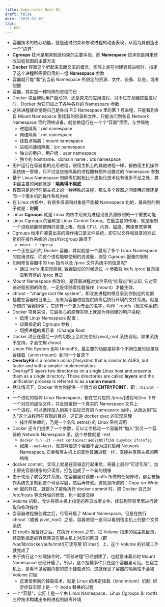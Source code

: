 ```yaml
---
title: Kubernetes Note 01
draft: false
date: "2019-02-10"
tags:
  - k8s
---
```


- 容器技术的核心功能，就是通过约束和修改进程的动态表现，从而为其创造出一个“边界”
- **Cgroups** 技术是用来制造约束的主要手段，而 **Namespace** 技术则是用来修改进程视图的主要方法
- **Docker** 容器这个听起来玄而又玄的概念，实际上是在创建容器进程时，指定了这个进程所需要启用的一组 **Namespace** 参数
- 容器就只能“看”到当前 Namespace 所限定的资源、文件、设备、状态，或者配置
- 容器，其实是一种特殊的进程而已
- Docker 项目帮助用户启动的，还是原来的应用进程，只不过在创建这些进程时，Docker 为它们加上了各种各样的 Namespace 参数
- 这些进程就会觉得自己是各自 PID Namespace 里的第 1 号进程，只能看到各自 Mount Namespace 里挂载的目录和文件，只能访问到各自 Network Namespace 里的网络设备，就仿佛运行在一个个“容器”里面，与世隔绝
  - 进程隔离：pid namespace
  - 网络隔离：net namespace
  - 挂载点隔离：mount namespace
  - 进程间通信隔离：ipc namespace
  - 独立的用户、用户组：user namespace
  - 独立的 hostname、domain name：uts namespace
- 用户运行在容器里的应用进程，跟宿主机上的其他进程一样，都由宿主机操作系统统一管理，只不过这些被隔离的进程拥有额外设置过的 Namespace 参数
- 基于 Linux Namespace 的隔离机制相比于虚拟化技术也有很多不足之处，其中最主要的问题就是：**隔离得不彻底**
- 容器只是运行在宿主机上的一种特殊的进程，那么多个容器之间使用的就还是同一个宿主机的操作系统内核
- 在 Linux 内核中，有很多资源和对象是不能被 Namespace 化的，最典型的例子就是：**时间**
- Linux **Cgroups** 就是 Linux 内核中用来为进程设置资源限制的一个重要功能
- Linux Cgroups 的全称是 Linux Control Group。它最主要的作用，就是限制一个进程组能够使用的资源上限，包括 CPU、内存、磁盘、网络带宽等等
- Cgroups 给用户暴露出来的操作接口是文件系统，即它以文件和目录的方式组织在操作系统的 /sys/fs/cgroup 路径下
  - `mount -t cgroup`
- 一个正在运行的 Docker 容器，其实就是一个启用了多个 Linux Namespace 的应用进程，而这个进程能够使用的资源量，则受 Cgroups 配置的限制
- 如何修复容器中的 top 指令以及 /proc 文件系统中的信息呢?
  - 通过 lxcfs 来实现隔离, 容器启动的时候通过 -v 参数将 lxcfs /proc 目录挂载到容器的 /proc 目录
- Mount Namespace 修改的，是容器进程对文件系统“挂载点”的认知, 它对容器进程视图的改变，一定是伴随着挂载操作（mount）才能生效。
- chroot - “change root file system”，即改变进程的根目录到你指定的位置
- 挂载在容器根目录上、用来为容器进程提供隔离后执行环境的文件系统，就是所谓的“容器镜像”。它还有一个更为专业的名字，叫作：rootfs（根文件系统）
- Docker 项目来说，它最核心的原理实际上就是为待创建的用户进程:
  - 启用 Linux Namespace 配置；
  - 设置指定的 Cgroups 参数；
  - 切换进程的根目录（Change Root
- Docker 项目在最后一步的切换上会优先使用 pivot_root 系统调用，如果系统不支持，才会使用 chroot
- Union File System 也叫 UnionFS，最主要的功能是将多个不同位置的目录联合挂载（union mount）到同一个目录下
- **OverlayFS** is a modern _union filesystem_ that is similar to AUFS, but faster and with a simpler implementation.
- OverlayFS layers two directories on a single Linux host and presents them as a single directory. These directories are called **layers** and the unification process is referred to as a **union mount**.
- 默认情况下，Docker 会为你提供一个隐含的 **ENTRYPOINT**，即：`/bin/sh -c`
- 一个进程的每种 Linux Namespace，都在它对应的 /proc/[进程号]/ns 下有一个对应的虚拟文件，并且链接到一个真实的 Namespace 文件上
- 一个进程，可以选择加入到某个进程已有的 Namespace 当中，从而达到“进入”这个进程所在容器的目的，这正是 docker exec 的实现原理
  - 操作所依赖的，乃是一个名叫 setns() 的 Linux 系统调用
- Docker 还专门提供了一个参数，可以让你启动一个容器并“加入”到另一个容器的 Network Namespace 里，这个参数就是 -net
  - `docker run -it --net container:ae62c8b7f159 busybox ifconfig`
  - 如果 `--net=host`，就意味着这个容器不会为进程启用 Network Namespace, 它会和宿主机上的其他普通进程一样，直接共享宿主机的网络栈
- docker commit，实际上就是在容器运行起来后，把最上层的“可读写层”，加上原先容器镜像的只读层，打包组成了一个新的镜像
- 由于使用了联合文件系统，在容器里对镜像 rootfs 所做的任何修改，都会被操作系统先复制到这个可读写层，然后再修改。这就是所谓的：Copy-on-Write
- Init 层的存在，就是为了避免执行 docker commit 时，把 Docker 自己对 /etc/hosts 等文件做的修改，也一起提交掉
- Volume 机制，允许将宿主机上指定的目录或者文件，挂载到容器里面进行读取和修改操作
- 当容器进程被创建之后，尽管开启了 Mount Namespace，但是在执行 chroot（或者 pivot_root）之前，容器进程一直可以看到宿主机上的整个文件系统.
- 在 rootfs 准备好之后，在执行 chroot 之前，把 Volume 指定的宿主机目录，挂载到指定的容器目录在宿主机上对应的目录（即 /var/lib/docker/aufs/mnt/[可读写层 ID]/test）上，这个 Volume 的挂载工作就完成了
- 由于执行这个挂载操作时，“容器进程”已经创建了，也就意味着此时 Mount Namespace 已经开启了。所以，这个挂载事件只在这个容器里可见。在宿主机上，是看不见容器内部的这个挂载点的。这就保证了容器的隔离性不会被 Volume 打破
  - 这里使用到的挂载技术，就是 Linux 的绑定挂载（bind mount）机制, 绑定挂载实际上是一个 inode 替换的过程
- 一个“容器”，实际上是一个由 Linux Namespace、Linux Cgroups 和 rootfs 三种技术构建出来的进程的隔离环境
